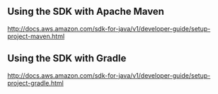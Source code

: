 ## Using the SDK with Apache Maven
http://docs.aws.amazon.com/sdk-for-java/v1/developer-guide/setup-project-maven.html


## Using the SDK with Gradle
http://docs.aws.amazon.com/sdk-for-java/v1/developer-guide/setup-project-gradle.html
